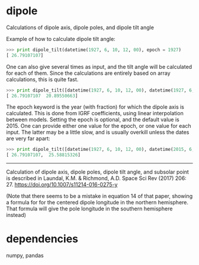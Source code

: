 # dipole
Calculations of dipole axis, dipole poles, and dipole tilt angle


Example of how to calculate dipole tilt angle: 
```python
>>> print dipole_tilt(datetime(1927, 6, 10, 12, 00), epoch = 1927)
[ 26.79107107]
```

One can also give several times as input, and the tilt angle will be calculated for each of them. Since the calculations are entirely based on array calculations, this is quite fast.
```python
>>> print dipole_tilt([datetime(1927, 6, 10, 12, 00), datetime(1927, 6, 10, 10, 00)], epoch = 1927)
[ 26.79107107  20.89550663]
```

The epoch keyword is the year (with fraction) for which the dipole axis is calculated. This is done from IGRF coefficients, using linear interpolation between models. Setting the epoch is optional, and the default value is 2015. One can provide either one value for the epoch, or one value for each input. The latter may be a little slow, and is usually overkill unless the dates are very far apart:
```python
>>> print dipole_tilt([datetime(1927, 6, 10, 12, 00), datetime(2015, 6, 10, 12, 00)], epoch = (1927, 2015))
[ 26.79107107,  25.58815326]
```

---

Calculation of dipole axis, dipole poles, dipole tilt angle, and subsolar point is described in
Laundal, K.M. & Richmond, A.D. Space Sci Rev (2017) 206: 27. https://doi.org/10.1007/s11214-016-0275-y

(Note that there seems to be a mistake in equation 14 of that paper, showing a formula for for the centered dipole longitude in the northern hemisphere. That formula will give the pole longitude in the southern hemisphere instead)


# dependencies
numpy, pandas

